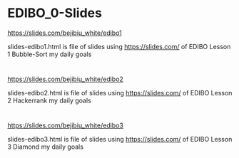 # EDIBO_0-Slides

https://slides.com/bejibiu_white/edibo1

slides-edibo1.html is file of slides using https://slides.com/ of EDIBO Lesson 1 Bubble-Sort my daily goals
#
https://slides.com/bejibiu_white/edibo2

slides-edibo2.html is file of slides using https://slides.com/ of EDIBO Lesson 2 Hackerrank my daily goals
#
https://slides.com/bejibiu_white/edibo3

slides-edibo3.html is file of slides using https://slides.com/ of EDIBO Lesson 3 Diamond my daily goals
